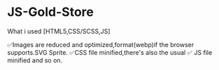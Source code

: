 # JS-Gold-Store
What i used [HTML5,CSS/SCSS,JS] <Gulp>

✅Images are reduced and optimized,format(webp)if the browser supports.SVG Sprite.
✅CSS file minified,there's also the usual
✅ JS file minified and so on․
